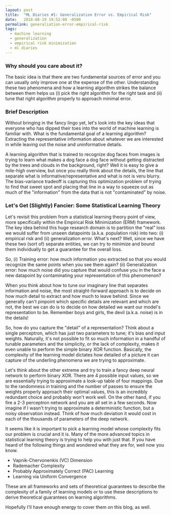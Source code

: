 ```yaml
---
layout: post
title:  "ML Diaries #1: Generalization Error vs. Empirical Risk"
date:   2018-08-19 19:52:00 -0500
permalink: generaliation-error-empirical-risk
tags:
  - machine learning
  - generalization
  - empirical risk minimization
  - ml diaries
---
```


### Why should you care about it? ###
The basic idea is that there are two fundamental sources of error and you can usually only improve one at the expense of the other. Understanding these two phenomena and how a learning algorithm strikes the balance between them helps us (i) pick the right algorithm for the right task and (ii) tune that right algorithm properly to approach minimal error.

### Brief Description ###
Without bringing in the fancy lingo yet, let's look into the key ideas that everyone who has dipped their toes into the world of machine learning is familiar with. What is the fundamental goal of a learning algorithm? Extracting the representative information about whatever we are interested in while leaving out the noise and uninformative details.

A learning algorithm that is trained to recognize dog faces from images is trying to learn what makes a dog face a dog face without getting distracted by the trees and clouds in the background, right? Well it is easy to give a mile-high overview, but once you really think about the details, the line that separate what is informative/representative and what is not is veru blurry. The bias-variance tradeoff is capturing this optimization problem of trying to find that sweet spot and placing that line in a way to squeeze out as much of the "information" from the data that is not "contaminated" by noise.

### Let's Get (Slightly) Fancier: Some Statistical Learning Theory ###
Let's revisit this problem from a statistical learning theory point of view, more specifically within the Empirical Risk Minimization (ERM) framework. The key idea behind this huge research domain is to partition the "real" loss we would suffer from unseen datapoints (a.k.a. population risk) into two: (i) empirical risk and (ii) generalization error. What's next? Well, since we have these two (sort of) separate entities, we can try to minimize and bound them individually to get a guarantee for the overall loss.

So,
(i) Training error: how much information you extracted so that you would recognize the same points when you see them again?
(ii) Generalization error: how much noise did you capture that would confuse you in the face a new datapoint by contaminating your representation of this phenomenon?

When you think about how to tune our imaginary line that separates information and noise, the most straight-forward approach is to decide on how much detail to extract and how much to leave behind. Since we generally can't pinpoint which specific details are relevant and which are not, the best we can do is to decide on how detailed we want our model's representation to be. Remember boys and girls, the devil (a.k.a. noise) is in the details!

So, how do you capture the "detail" of a representation? Think about a single perceptron, which has just two parameters to tune; it's bias and input weights. Naturally, it's not possible to fit so much information in a handful of tunable parameters and the simplicity, or the lack of complexity, makes it even unable to perform the simple binary XOR function. Basically, the complexity of the learning model dictates how detailed of a picture it can capture of the underling phenomena we are trying to approximate.

Let's think about the other extreme and try to train a fancy deep neural network to perform binary XOR. There are 4 possible input values, so we are essentially trying to approximate a look-up table of four mappings. Due to the randomness in training and the number of passes to ensure the weights properly approach their optimal values, this is an incredibly redundant choice and probably won't work well. On the other hand, if you fire a 2-3 perceptron network and you are all set in a few seconds. Now imagine if I wasn't trying to approximate a deterministic function, but a noisy observation instead. Think of how much deviation it would cost in each of the thousands of parameters of the deep network.

It seems like it is important to pick a learning model whose complexity fits our problem is crucial and it is. Many of the more advanced topics in statistical learning theory is trying to help you with just that. If you have heard of the following things and wondered what they are for, well now you know.

* Vapnik-Chervonenkis (VC) Dimension
* Rademacher Complexity
* Probably Approximately Correct (PAC) Learning
* Learning via Uniform Convergence

These are all frameworks and sets of theoretical guarantees to describe the complexity of a family of learning models or to use these descriptions to derive theoretical guarantees on learning algorithms. 

Hopefully I'll have enough energy to cover them on this blog, as well.